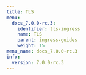 ```yaml
---
title: TLS
menu:
  docs_7.0.0-rc.3:
    identifier: tls-ingress
    name: TLS
    parent: ingress-guides
    weight: 15
menu_name: docs_7.0.0-rc.3
info:
  version: 7.0.0-rc.3
---
```


